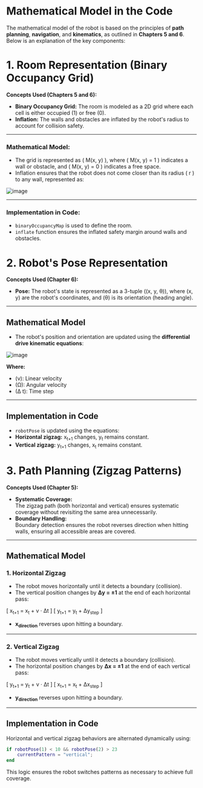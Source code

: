 # Mathematical Model in the Code

The mathematical model of the robot is based on the principles of **path planning**, **navigation**, and **kinematics**, as outlined in **Chapters 5 and 6**. Below is an explanation of the key components:
# 1. Room Representation (Binary Occupancy Grid)

**Concepts Used (Chapters 5 and 6):**
- **Binary Occupancy Grid:** The room is modeled as a 2D grid where each cell is either occupied (1) or free (0).  
- **Inflation:** The walls and obstacles are inflated by the robot's radius to account for collision safety.

---

### **Mathematical Model:**
- The grid is represented as \( M(x, y) \), where \( M(x, y) = 1 \) indicates a wall or obstacle, and \( M(x, y) = 0 \) indicates a free space.  
- Inflation ensures that the robot does not come closer than its radius \( r \) to any wall, represented as:

![image](https://github.com/user-attachments/assets/52592e14-8280-4960-a29c-6a91a73cd873)


---

### **Implementation in Code:**
- `binaryOccupancyMap` is used to define the room.  
- `inflate` function ensures the inflated safety margin around walls and obstacles.
# 2. Robot's Pose Representation

**Concepts Used (Chapter 6):**
- **Pose:** The robot's state is represented as a 3-tuple \((x, y, θ)\), where \(x, y\) are the robot's coordinates, and \(θ\) is its orientation (heading angle).

---

## **Mathematical Model**
- The robot's position and orientation are updated using the **differential drive kinematic equations**:

![image](https://github.com/user-attachments/assets/ab5888a8-5a1a-4e4c-8792-66e6425a4663)


**Where:**
- \(ν\): Linear velocity  
- \(Ω\): Angular velocity  
- \(Δ t\): Time step  

---

## **Implementation in Code**
- `robotPose` is updated using the equations:
- **Horizontal zigzag:** x<sub>t+1</sub> changes, y<sub>t</sub> remains constant.  
- **Vertical zigzag:** y<sub>t+1</sub> changes, x<sub>t</sub> remains constant.
# 3. Path Planning (Zigzag Patterns)

**Concepts Used (Chapter 5):**
- **Systematic Coverage:**  
  The zigzag path (both horizontal and vertical) ensures systematic coverage without revisiting the same area unnecessarily.
- **Boundary Handling:**  
  Boundary detection ensures the robot reverses direction when hitting walls, ensuring all accessible areas are covered.

---

## **Mathematical Model**

### 1. **Horizontal Zigzag**
- The robot moves horizontally until it detects a boundary (collision).  
- The vertical position changes by **Δy = ±1** at the end of each horizontal pass:  

\[
x<sub>t+1</sub> = x<sub>t</sub> + v · Δt
\]
\[
y<sub>t+1</sub> = y<sub>t</sub> + Δy<sub>step</sub>
\]

- **x<sub>direction</sub>** reverses upon hitting a boundary.

---

### 2. **Vertical Zigzag**
- The robot moves vertically until it detects a boundary (collision).  
- The horizontal position changes by **Δx = ±1** at the end of each vertical pass:

\[
y<sub>t+1</sub> = y<sub>t</sub> + v · Δt
\]
\[
x<sub>t+1</sub> = x<sub>t</sub> + Δx<sub>step</sub>
\]

- **y<sub>direction</sub>** reverses upon hitting a boundary.

---

## **Implementation in Code**

Horizontal and vertical zigzag behaviors are alternated dynamically using:

```matlab
if robotPose(1) < 10 && robotPose(2) > 23
    currentPattern = "vertical";
end
```
This logic ensures the robot switches patterns as necessary to achieve full coverage.
